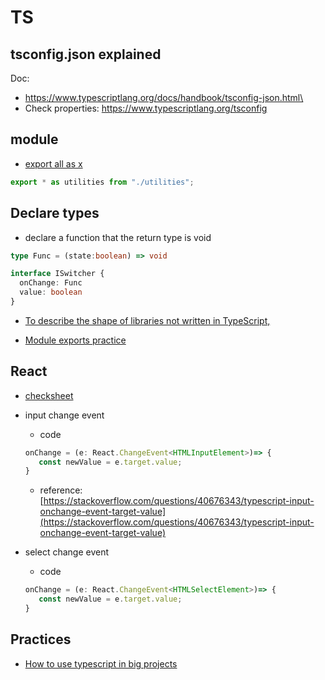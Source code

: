 # TS

## tsconfig.json explained

Doc:
 - https://www.typescriptlang.org/docs/handbook/tsconfig-json.html\
 - Check properties: https://www.typescriptlang.org/tsconfig

## module

- [export all as x](https://www.typescriptlang.org/docs/handbook/modules.html#export-all-as-x)

```typescript
export * as utilities from "./utilities";
```

## Declare types

- declare a function that the return type is void

```typescript
type Func = (state:boolean) => void

interface ISwitcher {
  onChange: Func
  value: boolean
}
```

- [To describe the shape of libraries not written in TypeScript,](https://www.typescriptlang.org/docs/handbook/modules.html#working-with-other-javascript-libraries)

- [Module exports practice](https://www.typescriptlang.org/docs/handbook/modules.html#export-as-close-to-top-level-as-possible)


## React

- [checksheet](https://github.com/typescript-cheatsheets/react)

- input change event
	- code 
	```typescript
	onChange = (e: React.ChangeEvent<HTMLInputElement>)=> {
	   const newValue = e.target.value;
	}
	```
	- reference: [https://stackoverflow.com/questions/40676343/typescript-input-onchange-event-target-value](https://stackoverflow.com/questions/40676343/typescript-input-onchange-event-target-value)
- select change event
	- code
	```typescript
	onChange = (e: React.ChangeEvent<HTMLSelectElement>)=> {
	   const newValue = e.target.value;
	}
	```
## Practices
 - [How to use typescript in big projects](https://www.youtube.com/watch?v=RnTU81aQMRA)
